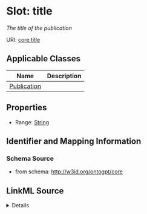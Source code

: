 # Slot: title
_The title of the publication_


URI: [core:title](http://w3id.org/ontogpt/core/title)



<!-- no inheritance hierarchy -->




## Applicable Classes

| Name | Description |
| --- | --- |
[Publication](Publication.md) | 






## Properties

* Range: [String](String.md)







## Identifier and Mapping Information







### Schema Source


* from schema: http://w3id.org/ontogpt/core




## LinkML Source

<details>
```yaml
name: title
description: The title of the publication
from_schema: http://w3id.org/ontogpt/core
rank: 1000
alias: title
owner: Publication
domain_of:
- Publication
range: string

```
</details>